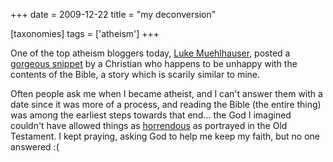+++
date = 2009-12-22
title = "my deconversion"

[taxonomies]
tags = ['atheism']
+++

One of the top atheism bloggers today, [Luke Muehlhauser], posted a
[gorgeous snippet] by a Christian who happens to be unhappy with the
contents of the Bible, a story which is scarily similar to mine.

Often people ask me when I became atheist, and I can\'t answer them with
a date since it was more of a process, and reading the Bible (the entire
thing) was among the earliest steps towards that end\... the God I
imagined couldn\'t have allowed things as [horrendous] as portrayed in
the Old Testament. I kept praying, asking God to help me keep my faith,
but no one answered :(

  [Luke Muehlhauser]: http://commonsenseatheism.com/?page_id=3
  [gorgeous snippet]: http://commonsenseatheism.com/?p=4545
  [horrendous]: http://commonsenseatheism.com/?p=21
